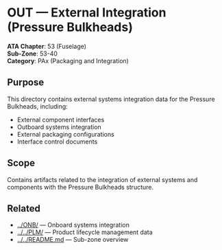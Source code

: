 # OUT — External Integration (Pressure Bulkheads)

**ATA Chapter**: 53 (Fuselage)  
**Sub-Zone**: 53-40  
**Category**: PAx (Packaging and Integration)

## Purpose

This directory contains external systems integration data for the Pressure Bulkheads, including:
- External component interfaces
- Outboard systems integration
- External packaging configurations
- Interface control documents

## Scope

Contains artifacts related to the integration of external systems and components with the Pressure Bulkheads structure.

## Related

- [../ONB/](../ONB/) — Onboard systems integration
- [../../PLM/](../../PLM/) — Product lifecycle management data
- [../../README.md](../../README.md) — Sub-zone overview
